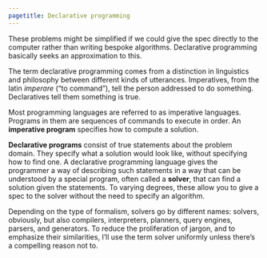 ```yaml
---
pagetitle: Declarative programming
---
```


These problems might be simplified if we could give the spec directly to the computer rather than writing bespoke algorithms.  Declarative programming basically seeks an approximation to this.

The term declarative programming comes from a distinction in linguistics and philosophy between different kinds of utterances.  Imperatives, from the latin *imperare* (“to command”), tell the person addressed to do something.  Declaratives tell them something is true.

Most programming languages are referred to as imperative languages.  Programs in them are sequences of commands to execute in order.  An **imperative program** specifies how to compute a solution.

**Declarative programs** consist of true statements about the problem domain.  They specify what a solution would look like, without specifying how to find one.  A declarative programming language gives the programmer a way of describing such statements in a way that can be understood by a special program, often called a **solver**, that can find a solution given the statements.  To varying degrees, these allow you to give a spec to the solver without the need to specify an algorithm.

Depending on the type of formalism, solvers go by different names: solvers, obviously, but also compilers, interpreters, planners, query engines, parsers, and generators.  To reduce the proliferation of jargon, and to emphasize their similarities, I’ll use the term solver uniformly unless there’s a compelling reason not to.
